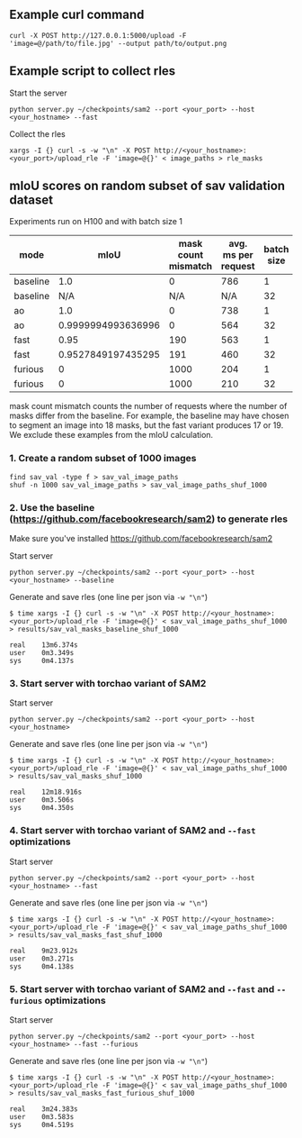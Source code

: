 ## Example curl command
```
curl -X POST http://127.0.0.1:5000/upload -F 'image=@/path/to/file.jpg' --output path/to/output.png
```

## Example script to collect rles

Start the server

```
python server.py ~/checkpoints/sam2 --port <your_port> --host <your_hostname> --fast
```

Collect the rles

```
xargs -I {} curl -s -w "\n" -X POST http://<your_hostname>:<your_port>/upload_rle -F 'image=@{}' < image_paths > rle_masks
```

## mIoU scores on random subset of sav validation dataset

Experiments run on H100 and with batch size 1

| mode | mIoU | mask count mismatch | avg. ms per request | batch size | points per batch |
| ---  | ---  | ------------------- | ------------------- | ---------- | ---------------- |
| baseline | 1.0                |    0 | 786 |  1 |   64 |
| baseline | N/A                |  N/A | N/A | 32 | 1024 |
|       ao | 1.0                |    0 | 738 |  1 |   64 |
|       ao | 0.9999994993636996 |    0 | 564 | 32 | 1024 |
|     fast | 0.95               |  190 | 563 |  1 |   64 |
|     fast | 0.9527849197435295 |  191 | 460 | 32 | 1024 |
|  furious |    0               | 1000 | 204 |  1 |   64 |
|  furious |    0               | 1000 | 210 | 32 | 1024 |

mask count mismatch counts the number of requests where the number of masks differ from the baseline.
For example, the baseline may have chosen to segment an image into 18 masks, but the fast variant produces 17 or 19.
We exclude these examples from the mIoU calculation.

### 1. Create a random subset of 1000 images
```
find sav_val -type f > sav_val_image_paths
shuf -n 1000 sav_val_image_paths > sav_val_image_paths_shuf_1000
```

### 2. Use the baseline (https://github.com/facebookresearch/sam2) to generate rles

Make sure you've installed https://github.com/facebookresearch/sam2

Start server
```
python server.py ~/checkpoints/sam2 --port <your_port> --host <your_hostname> --baseline
```

Generate and save rles (one line per json via `-w "\n"`)
```
$ time xargs -I {} curl -s -w "\n" -X POST http://<your_hostname>:<your_port>/upload_rle -F 'image=@{}' < sav_val_image_paths_shuf_1000 > results/sav_val_masks_baseline_shuf_1000

real    13m6.374s
user    0m3.349s
sys     0m4.137s
```

### 3. Start server with torchao variant of SAM2
Start server
```
python server.py ~/checkpoints/sam2 --port <your_port> --host <your_hostname>
```

Generate and save rles (one line per json via `-w "\n"`)
```
$ time xargs -I {} curl -s -w "\n" -X POST http://<your_hostname>:<your_port>/upload_rle -F 'image=@{}' < sav_val_image_paths_shuf_1000 > results/sav_val_masks_shuf_1000

real    12m18.916s
user    0m3.506s
sys     0m4.350s
```

### 4. Start server with torchao variant of SAM2 and `--fast` optimizations
Start server
```
python server.py ~/checkpoints/sam2 --port <your_port> --host <your_hostname> --fast
```

Generate and save rles (one line per json via `-w "\n"`)
```
$ time xargs -I {} curl -s -w "\n" -X POST http://<your_hostname>:<your_port>/upload_rle -F 'image=@{}' < sav_val_image_paths_shuf_1000 > results/sav_val_masks_fast_shuf_1000

real    9m23.912s
user    0m3.271s
sys     0m4.138s
```

### 5. Start server with torchao variant of SAM2 and `--fast` and `--furious` optimizations
Start server
```
python server.py ~/checkpoints/sam2 --port <your_port> --host <your_hostname> --fast --furious
```

Generate and save rles (one line per json via `-w "\n"`)
```
$ time xargs -I {} curl -s -w "\n" -X POST http://<your_hostname>:<your_port>/upload_rle -F 'image=@{}' < sav_val_image_paths_shuf_1000 > results/sav_val_masks_fast_furious_shuf_1000

real    3m24.383s
user    0m3.583s
sys     0m4.519s
```
